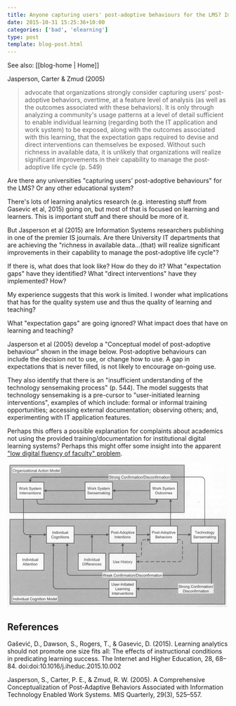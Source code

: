 ```yaml
---
title: Anyone capturing users' post-adoptive behaviours for the LMS? Implications?
date: 2015-10-31 15:25:36+10:00
categories: ['bad', 'elearning']
type: post
template: blog-post.html
---
```


See also: [[blog-home | Home]]

Jasperson, Carter & Zmud (2005)

> advocate that organizations strongly consider capturing users' post-adoptive behaviors, overtime, at a feature level of analysis (as well as the outcomes associated with these behaviors). It is only through analyzing a community's usage patterns at a level of detail sufficient to enable individual learning (regarding both the IT application and work system) to be exposed, along with the outcomes associated with this learning, that the expectation gaps required to devise and direct interventions can themselves be exposed. Without such richness in available data, it is unlikely that organizations will realize significant improvements in their capability to manage the post-adoptive life cycle (p. 549)

Are there any universities "capturing users' post-adoptive behaviours" for the LMS? Or any other educational system?

There's lots of learning analytics research (e.g. interesting stuff from Gasevic et al, 2015) going on, but most of that is focused on learning and learners. This is important stuff and there should be more of it.

But Jasperson et al (2015) are Information Systems researchers publishing in one of the premier IS journals. Are there University IT departments that are achieving the "richness in available data...(that) will realize significant improvements in their capability to manage the post-adoptive life cycle"?

If there is, what does that look like? How do they do it? What "expectation gaps" have they identified? What "direct interventions" have they implemented? How?

My experience suggests that this work is limited. I wonder what implications that has for the quality system use and thus the quality of learning and teaching?

What "expectation gaps" are going ignored? What impact does that have on learning and teaching?

Jasperson et al (2005) develop a "Conceptual model of post-adoptive behaviour" shown in the image below. Post-adoptive behaviours can include the decision not to use, or change how to use. A gap in expectations that is never filled, is not likely to encourage on-going use.

They also identify that there is an "insufficient understanding of the technology sensemaking process" (p. 544). The model suggests that technology sensemaking is a pre-cursor to "user-initiated learning interventions", examples of which include: formal or informal training opportunities; accessing external documentation; observing others; and, experimenting with IT application features.

Perhaps this offers a possible explanation for complaints about academics not using the provided training/documentation for institutional digital learning systems? Perhaps this might offer some insight into the apparent ["low digital fluency of faculty" problem](/blog2/2014/09/12/you-want-digitally-fluent-faculty/).

[![conceptual model of post-adoptive behaviours](images/22601110506_60821af431.jpg)](https://www.flickr.com/photos/david_jones/22601110506/in/dateposted-public/ "conceptual model of post-adoptive behaviours")

## References

Gašević, D., Dawson, S., Rogers, T., & Gasevic, D. (2015). Learning analytics should not promote one size fits all: The effects of instructional conditions in predicating learning success. The Internet and Higher Education, 28, 68–84. doi:doi:10.1016/j.iheduc.2015.10.002

Jasperson, S., Carter, P. E., & Zmud, R. W. (2005). A Comprehensive Conceptualization of Post-Adaptive Behaviors Associated with Information Technology Enabled Work Systems. MIS Quarterly, 29(3), 525–557.